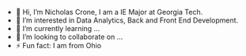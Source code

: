- 👋 Hi, I’m Nicholas Crone, I am a IE Major at Georgia Tech.
- 👀 I’m interested in Data Analytics, Back and Front End Development.
- 🌱 I’m currently learning ...
- 💞️ I’m looking to collaborate on ...
- ⚡ Fun fact: I am from Ohio

<!---
ncrone3/ncrone3 is a ✨ special ✨ repository because its `README.md` (this file) appears on your GitHub profile.
You can click the Preview link to take a look at your changes.
--->
